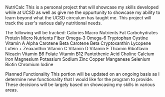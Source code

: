NutriCalc
This is a personal project that will showcase my skills developed while at UCSD as well as give me the oppurtunity to showcase my ability to learn beyond what the UCSD cirrculum has taught me.
This project will track the user's various daily nutritional needs.

The following will be tracked:
Calories
Macro Nutrients
Fat Carbohydrates Protein
Micro Nutrients
Fiber Omega-3 Omega-6 Tryptophan Cystine Vitamin A Alpha Carotene Beta Carotene Beta Cryptoxanthin Lycopene Lutein + Zeaxanthin Vitamin C Vitamin D Vitamin E Thiamin Riboflavin Nicacin Vitamin B6 Folate Vitamin B12 Pantothenic Acid Choline Calcium Iron Magnesium Potassium Sodium Zinc Copper Manganese Selenium Biotin Chromium Iodine

Planned Functionality
This portion will be updated on an ongoing basis as I determine new functionality that I would like for the program to provide. These decisions will be largely based on showcasing my skills in various areas.
